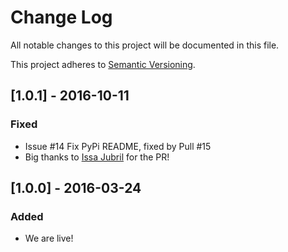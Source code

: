 # Change Log
All notable changes to this project will be documented in this file.

This project adheres to [Semantic Versioning](http://semver.org/).

## [1.0.1] - 2016-10-11
### Fixed
- Issue #14 Fix PyPi README, fixed by Pull #15
- Big thanks to [Issa Jubril](https://github.com/andela-ijubril) for the PR!

## [1.0.0] - 2016-03-24
### Added
- We are live!